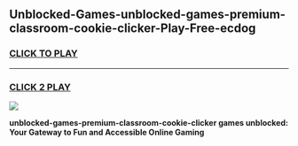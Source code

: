 
## Unblocked-Games-unblocked-games-premium-classroom-cookie-clicker-Play-Free-ecdog
<h3>
<a href="https://premium76.site?title=unblocked-games-premium-classroom-cookie-clicker&ref=21A">CLICK TO PLAY</a></h3>
<hr>

<h3>
<a href="https://premium76.site?title=unblocked-games-premium-classroom-cookie-clicker&ref=21A">CLICK 2 PLAY</a>
  
</h3>

<a href="https://premium76.site?title=unblocked-games-premium-classroom-cookie-clicker&ref=21A"><img src="https://clearcache.store/games.png"></a>


**unblocked-games-premium-classroom-cookie-clicker games unblocked: Your Gateway to Fun and Accessible Online Gaming**
